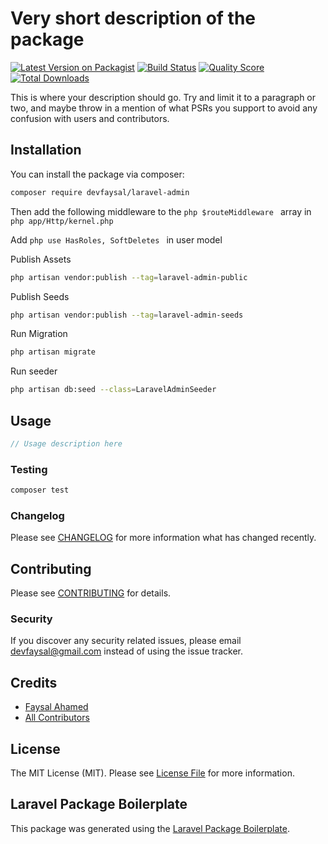 # Very short description of the package

[![Latest Version on Packagist](https://img.shields.io/packagist/v/devfaysal/laravel-admin.svg?style=flat-square)](https://packagist.org/packages/devfaysal/laravel-admin)
[![Build Status](https://img.shields.io/travis/devfaysal/laravel-admin/master.svg?style=flat-square)](https://travis-ci.org/devfaysal/laravel-admin)
[![Quality Score](https://img.shields.io/scrutinizer/g/devfaysal/laravel-admin.svg?style=flat-square)](https://scrutinizer-ci.com/g/devfaysal/laravel-admin)
[![Total Downloads](https://img.shields.io/packagist/dt/devfaysal/laravel-admin.svg?style=flat-square)](https://packagist.org/packages/devfaysal/laravel-admin)

This is where your description should go. Try and limit it to a paragraph or two, and maybe throw in a mention of what PSRs you support to avoid any confusion with users and contributors.

## Installation

You can install the package via composer:

```bash
composer require devfaysal/laravel-admin
```

Then add the following middleware to the ```php $routeMiddleware ``` array in ```php app/Http/kernel.php ```

Add ```php use HasRoles, SoftDeletes ``` in user model

Publish Assets
```bash
php artisan vendor:publish --tag=laravel-admin-public
```

Publish Seeds
```bash
php artisan vendor:publish --tag=laravel-admin-seeds
```

Run Migration
```bash
php artisan migrate
```
Run seeder
```bash
php artisan db:seed --class=LaravelAdminSeeder
```

## Usage

``` php
// Usage description here
```

### Testing

``` bash
composer test
```

### Changelog

Please see [CHANGELOG](CHANGELOG.md) for more information what has changed recently.

## Contributing

Please see [CONTRIBUTING](CONTRIBUTING.md) for details.

### Security

If you discover any security related issues, please email devfaysal@gmail.com instead of using the issue tracker.

## Credits

- [Faysal Ahamed](https://github.com/devfaysal)
- [All Contributors](../../contributors)

## License

The MIT License (MIT). Please see [License File](LICENSE.md) for more information.

## Laravel Package Boilerplate

This package was generated using the [Laravel Package Boilerplate](https://laravelpackageboilerplate.com).